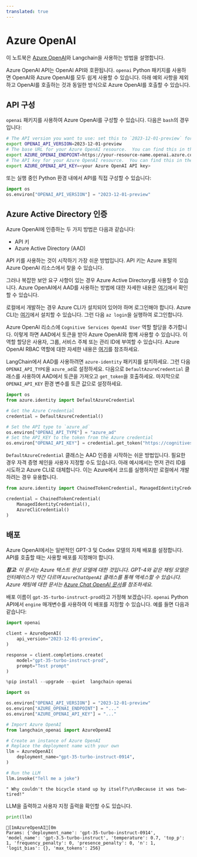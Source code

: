 ```yaml
---
translated: true
---
```


# Azure OpenAI

이 노트북은 [Azure OpenAI](https://aka.ms/azure-openai)와 Langchain을 사용하는 방법을 설명합니다.

Azure OpenAI API는 OpenAI API와 호환됩니다. `openai` Python 패키지를 사용하면 OpenAI와 Azure OpenAI를 모두 쉽게 사용할 수 있습니다. 아래 예외 사항을 제외하고 OpenAI를 호출하는 것과 동일한 방식으로 Azure OpenAI를 호출할 수 있습니다.

## API 구성

`openai` 패키지를 사용하여 Azure OpenAI를 구성할 수 있습니다. 다음은 `bash`의 경우입니다:

```bash
# The API version you want to use: set this to `2023-12-01-preview` for the released version.
export OPENAI_API_VERSION=2023-12-01-preview
# The base URL for your Azure OpenAI resource.  You can find this in the Azure portal under your Azure OpenAI resource.
export AZURE_OPENAI_ENDPOINT=https://your-resource-name.openai.azure.com
# The API key for your Azure OpenAI resource.  You can find this in the Azure portal under your Azure OpenAI resource.
export AZURE_OPENAI_API_KEY=<your Azure OpenAI API key>
```

또는 실행 중인 Python 환경 내에서 API를 직접 구성할 수 있습니다:

```python
import os
os.environ["OPENAI_API_VERSION"] = "2023-12-01-preview"
```

## Azure Active Directory 인증

Azure OpenAI에 인증하는 두 가지 방법은 다음과 같습니다:
- API 키
- Azure Active Directory (AAD)

API 키를 사용하는 것이 시작하기 가장 쉬운 방법입니다. API 키는 Azure 포털의 Azure OpenAI 리소스에서 찾을 수 있습니다.

그러나 복잡한 보안 요구 사항이 있는 경우 Azure Active Directory를 사용할 수 있습니다. Azure OpenAI에서 AAD를 사용하는 방법에 대한 자세한 내용은 [여기](https://learn.microsoft.com/en-us/azure/ai-services/openai/how-to/managed-identity)에서 확인할 수 있습니다.

로컬에서 개발하는 경우 Azure CLI가 설치되어 있어야 하며 로그인해야 합니다. Azure CLI는 [여기](https://docs.microsoft.com/en-us/cli/azure/install-azure-cli)에서 설치할 수 있습니다. 그런 다음 `az login`을 실행하여 로그인합니다.

Azure OpenAI 리소스에 `Cognitive Services OpenAI User` 역할 할당을 추가합니다. 이렇게 하면 AAD에서 토큰을 받아 Azure OpenAI와 함께 사용할 수 있습니다. 이 역할 할당은 사용자, 그룹, 서비스 주체 또는 관리 ID에 부여할 수 있습니다. Azure OpenAI RBAC 역할에 대한 자세한 내용은 [여기](https://learn.microsoft.com/en-us/azure/ai-services/openai/how-to/role-based-access-control)를 참조하세요.

LangChain에서 AAD를 사용하려면 `azure-identity` 패키지를 설치하세요. 그런 다음 `OPENAI_API_TYPE`을 `azure_ad`로 설정하세요. 다음으로 `DefaultAzureCredential` 클래스를 사용하여 AAD에서 토큰을 가져오고 `get_token`을 호출하세요. 마지막으로 `OPENAI_API_KEY` 환경 변수를 토큰 값으로 설정하세요.

```python
import os
from azure.identity import DefaultAzureCredential

# Get the Azure Credential
credential = DefaultAzureCredential()

# Set the API type to `azure_ad`
os.environ["OPENAI_API_TYPE"] = "azure_ad"
# Set the API_KEY to the token from the Azure credential
os.environ["OPENAI_API_KEY"] = credential.get_token("https://cognitiveservices.azure.com/.default").token
```

`DefaultAzureCredential` 클래스는 AAD 인증을 시작하는 쉬운 방법입니다. 필요한 경우 자격 증명 체인을 사용자 지정할 수도 있습니다. 아래 예시에서는 먼저 관리 ID를 시도하고 Azure CLI로 대체합니다. 이는 Azure에서 코드를 실행하지만 로컬에서 개발하려는 경우 유용합니다.

```python
from azure.identity import ChainedTokenCredential, ManagedIdentityCredential, AzureCliCredential

credential = ChainedTokenCredential(
    ManagedIdentityCredential(),
    AzureCliCredential()
)
```

## 배포

Azure OpenAI에서는 일반적인 GPT-3 및 Codex 모델의 자체 배포를 설정합니다. API를 호출할 때는 사용할 배포를 지정해야 합니다.

_**참고**: 이 문서는 Azure 텍스트 완성 모델에 대한 것입니다. GPT-4와 같은 채팅 모델은 인터페이스가 약간 다르며 `AzureChatOpenAI` 클래스를 통해 액세스할 수 있습니다. Azure 채팅에 대한 문서는 [Azure Chat OpenAI 문서](/docs/integrations/chat/azure_chat_openai)를 참조하세요._

배포 이름이 `gpt-35-turbo-instruct-prod`라고 가정해 보겠습니다. `openai` Python API에서 `engine` 매개변수를 사용하여 이 배포를 지정할 수 있습니다. 예를 들면 다음과 같습니다:

```python
import openai

client = AzureOpenAI(
    api_version="2023-12-01-preview",
)

response = client.completions.create(
    model="gpt-35-turbo-instruct-prod",
    prompt="Test prompt"
)
```

```python
%pip install --upgrade --quiet  langchain-openai
```

```python
import os

os.environ["OPENAI_API_VERSION"] = "2023-12-01-preview"
os.environ["AZURE_OPENAI_ENDPOINT"] = "..."
os.environ["AZURE_OPENAI_API_KEY"] = "..."
```

```python
# Import Azure OpenAI
from langchain_openai import AzureOpenAI
```

```python
# Create an instance of Azure OpenAI
# Replace the deployment name with your own
llm = AzureOpenAI(
    deployment_name="gpt-35-turbo-instruct-0914",
)
```

```python
# Run the LLM
llm.invoke("Tell me a joke")
```

```output
" Why couldn't the bicycle stand up by itself?\n\nBecause it was two-tired!"
```

LLM을 출력하고 사용자 지정 출력을 확인할 수도 있습니다.

```python
print(llm)
```

```output
[1mAzureOpenAI[0m
Params: {'deployment_name': 'gpt-35-turbo-instruct-0914', 'model_name': 'gpt-3.5-turbo-instruct', 'temperature': 0.7, 'top_p': 1, 'frequency_penalty': 0, 'presence_penalty': 0, 'n': 1, 'logit_bias': {}, 'max_tokens': 256}
```
